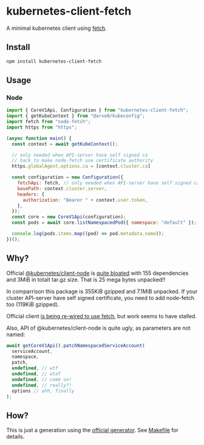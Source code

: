# kubernetes-client-fetch
A minimal kubernetes client using [fetch](https://developer.mozilla.org/en-US/docs/Web/API/Fetch_API).

## Install
```sh
npm install kubernetes-client-fetch
```

## Usage
### Node
```js
import { CoreV1Api, Configuration } from "kubernetes-client-fetch";
import { getKubeContext } from "@arve0/kubeconfig";
import fetch from "node-fetch";
import https from "https";

(async function main() {
  const context = await getKubeContext();

  // only needed when API-server have self signed ca
  // hack to make node-fetch use certificate authority
  https.globalAgent.options.ca = [context.cluster.ca]

  const configuration = new Configuration({
    fetchApi: fetch, // only needed when API-server have self signed ca
    basePath: context.cluster.server,
    headers: {
      authorization: "Bearer " + context.user.token,
    },
  });
  const core = new CoreV1Api(configuration);
  const pods = await core.listNamespacedPod({ namespace: "default" });

  console.log(pods.items.map((pod) => pod.metadata.name));
})();
```

## Why?
Official [@kubernetes/client-node](https://www.npmjs.com/package/@kubernetes/client-node) is
[quite bloated](https://arve0.github.io/npm-download-size/#@kubernetes%2fclient-node)
with 155 dependencies and 3MiB in totalt tar.gz size. That is 25 mega bytes unpacked!!

In comparrison this package is 355KiB gzipped and 7.1MiB unpacked. If your cluster
API-server have self signed certificate, you need to add node-fetch too (119KiB gzipped).

Official client [is being re-wired to use fetch](https://github.com/kubernetes-client/javascript/issues/754),
but work seems to have stalled.

Also, API of @kubernetes/client-node is quite ugly, as parameters are not named:

```js
await getCoreV1Api().patchNamespacedServiceAccount(
  serviceAccount,
  namespace,
  patch,
  undefined, // wtf
  undefined, // wtaf
  undefined, // come on!
  undefined, // really?!
  options // ahh, finally
);
```

## How?
This is just a generation using the [official generator](https://github.com/kubernetes-client/gen/tree/master/openapi).
See [Makefile](../Makefile) for details.